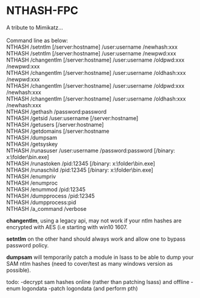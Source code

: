 # NTHASH-FPC <br/>
A tribute to Mimikatz... <br/>
<br/>
Command line as below: <br/>
NTHASH /setntlm [/server:hostname] /user:username /newhash:xxx <br/>
NTHASH /setntlm [/server:hostname] /user:username /newpwd:xxx <br/>
NTHASH /changentlm [/server:hostname] /user:username /oldpwd:xxx /newpwd:xxx <br/>
NTHASH /changentlm [/server:hostname] /user:username /oldhash:xxx /newpwd:xxx <br/>
NTHASH /changentlm [/server:hostname] /user:username /oldpwd:xxx /newhash:xxx <br/>
NTHASH /changentlm [/server:hostname] /user:username /oldhash:xxx /newhash:xxx <br/>
NTHASH /gethash /password:password <br/>
NTHASH /getsid /user:username [/server:hostname] <br/>
NTHASH /getusers [/server:hostname] <br/>
NTHASH /getdomains [/server:hostname <br/>
NTHASH /dumpsam <br/>
NTHASH /getsyskey <br/>
NTHASH /runasuser /user:username /password:password [/binary: x:\folder\bin.exe] <br/>
NTHASH /runastoken /pid:12345 [/binary: x:\folder\bin.exe] <br/>
NTHASH /runaschild /pid:12345 [/binary: x:\folder\bin.exe] <br/>
NTHASH /enumpriv <br/>
NTHASH /enumproc <br/>
NTHASH /enummod /pid:12345 <br/>
NTHASH /dumpprocess /pid:12345 <br/>
NTHASH /dumpprocess:pid <br/>
NTHASH /a_command /verbose <br/>

<b>changentlm</b>, using a legacy api, may not work if your ntlm hashes are encrypted with AES (i.e starting with win10 1607. <br/>

<b>setntlm</b> on the other hand should always work and allow one to bypass password policy.  <br/>

<b>dumpsam</b> will temporarily patch a module in lsass to be able to dump your SAM ntlm hashes (need to cover/test as many windows version as possible). <br/>

todo:
-decrypt sam hashes online (rather than patching lsass) and offline
-enum logondata
-patch logondata (and perform pth)
